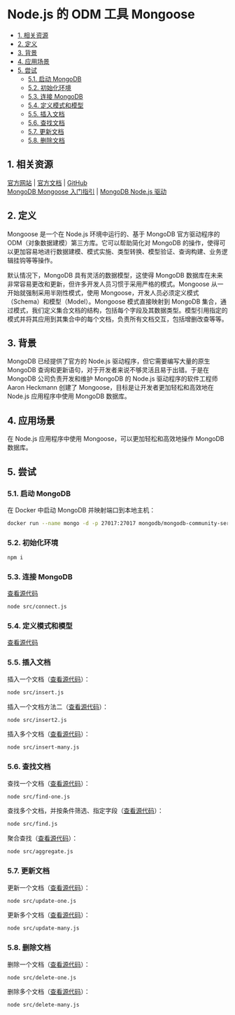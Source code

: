 # Node.js 的 ODM 工具 Mongoose<!-- omit in toc -->

- [1. 相关资源](#1-相关资源)
- [2. 定义](#2-定义)
- [3. 背景](#3-背景)
- [4. 应用场景](#4-应用场景)
- [5. 尝试](#5-尝试)
  - [5.1. 启动 MongoDB](#51-启动-mongodb)
  - [5.2. 初始化环境](#52-初始化环境)
  - [5.3. 连接 MongoDB](#53-连接-mongodb)
  - [5.4. 定义模式和模型](#54-定义模式和模型)
  - [5.5. 插入文档](#55-插入文档)
  - [5.6. 查找文档](#56-查找文档)
  - [5.7. 更新文档](#57-更新文档)
  - [5.8. 删除文档](#58-删除文档)

## 1. 相关资源

[官方网站](https://mongoosejs.com) | [官方文档](https://mongoosejs.com/docs) | [GitHub](https://github.com/Automattic/mongoose)  
[MongoDB Mongoose 入门指引](https://www.mongodb.com/developer/languages/javascript/getting-started-with-mongodb-and-mongoose) | [MongoDB Node.js 驱动](https://www.mongodb.com/docs/drivers/node/current/)

## 2. 定义

Mongoose 是一个在 Node.js 环境中运行的、基于 MongoDB 官方驱动程序的 ODM（对象数据建模）第三方库。它可以帮助简化对 MongoDB 的操作，使得可以更加容易地进行数据建模、模式实施、类型转换、模型验证、查询构建、业务逻辑挂钩等等操作。

默认情况下，MongoDB 具有灵活的数据模型，这使得 MongoDB 数据库在未来非常容易更改和更新，但许多开发人员习惯于采用严格的模式。Mongoose 从一开始就强制采用半刚性模式，使用 Mongoose，开发人员必须定义模式（Schema）和模型（Model）。Mongoose 模式直接映射到 MongoDB 集合，通过模式，我们定义集合文档的结构，包括每个字段及其数据类型。模型引用指定的模式并将其应用到其集合中的每个文档，负责所有文档交互，包括增删改查等等。

## 3. 背景

MongoDB 已经提供了官方的 Node.js 驱动程序，但它需要编写大量的原生 MongoDB 查询和更新语句，对于开发者来说不够灵活且易于出错。于是在 MongoDB 公司负责开发和维护 MongoDB 的 Node.js 驱动程序的软件工程师 Aaron Heckmann 创建了 Mongoose，目标是让开发者更加轻松和高效地在 Node.js 应用程序中使用 MongoDB 数据库。

## 4. 应用场景

在 Node.js 应用程序中使用 Mongoose，可以更加轻松和高效地操作 MongoDB 数据库。

## 5. 尝试

### 5.1. 启动 MongoDB

在 Docker 中启动 MongoDB 并映射端口到本地主机：

```sh
docker run --name mongo -d -p 27017:27017 mongodb/mongodb-community-server:latest
```

### 5.2. 初始化环境

```sh
npm i
```

### 5.3. 连接 MongoDB

[查看源代码](./src/connect.js)

```sh
node src/connect.js
```

### 5.4. 定义模式和模型

[查看源代码](./src/movie-model.js)

### 5.5. 插入文档

插入一个文档（[查看源代码](./src/insert.js)）：

```sh
node src/insert.js
```

插入一个文档方法二（[查看源代码](./src/insert2.js)）：

```sh
node src/insert2.js
```

插入多个文档（[查看源代码](./src/insert-many.js)）：

```sh
node src/insert-many.js
```

### 5.6. 查找文档

查找一个文档（[查看源代码](./src/find-one.js)）：

```sh
node src/find-one.js
```

查找多个文档，并按条件筛选、指定字段（[查看源代码](./src/find.js)）：

```sh
node src/find.js
```

聚合查找（[查看源代码](./src/aggregate.js)）：

```sh
node src/aggregate.js
```

### 5.7. 更新文档

更新一个文档（[查看源代码](./src/update-one.js)）：

```sh
node src/update-one.js
```

更新多个文档（[查看源代码](./src/update-many.js)）：

```sh
node src/update-many.js
```

### 5.8. 删除文档

删除一个文档（[查看源代码](./src/delete-one.js)）：

```sh
node src/delete-one.js
```

删除多个文档（[查看源代码](./src/delete-many.js)）：

```sh
node src/delete-many.js
```
